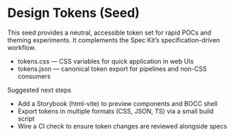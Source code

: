 # Design Tokens (Seed)

This seed provides a neutral, accessible token set for rapid POCs and theming experiments. It complements the Spec Kit’s specification-driven workflow.

- tokens.css — CSS variables for quick application in web UIs
- tokens.json — canonical token export for pipelines and non-CSS consumers

Suggested next steps
- Add a Storybook (html-vite) to preview components and BOCC shell
- Export tokens in multiple formats (CSS, JSON, TS) via a small build script
- Wire a CI check to ensure token changes are reviewed alongside specs
